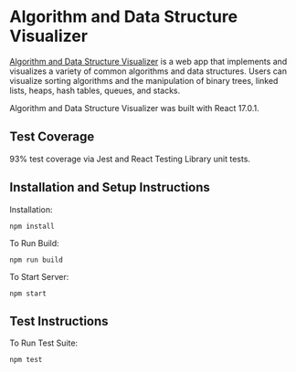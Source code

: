 # Algorithm and Data Structure Visualizer

[Algorithm and Data Structure Visualizer](https://algodatastructurevisualizer.web.app/) is a web app that implements and visualizes a variety of common algorithms and data structures. Users can visualize sorting algorithms and the manipulation of binary trees, linked lists, heaps, hash tables, queues, and stacks.

Algorithm and Data Structure Visualizer was built with React 17.0.1.

## Test Coverage

93% test coverage via Jest and React Testing Library unit tests.

## Installation and Setup Instructions

Installation:

`npm install`

To Run Build:

`npm run build`

To Start Server:

`npm start`

## Test Instructions

To Run Test Suite:

`npm test`
